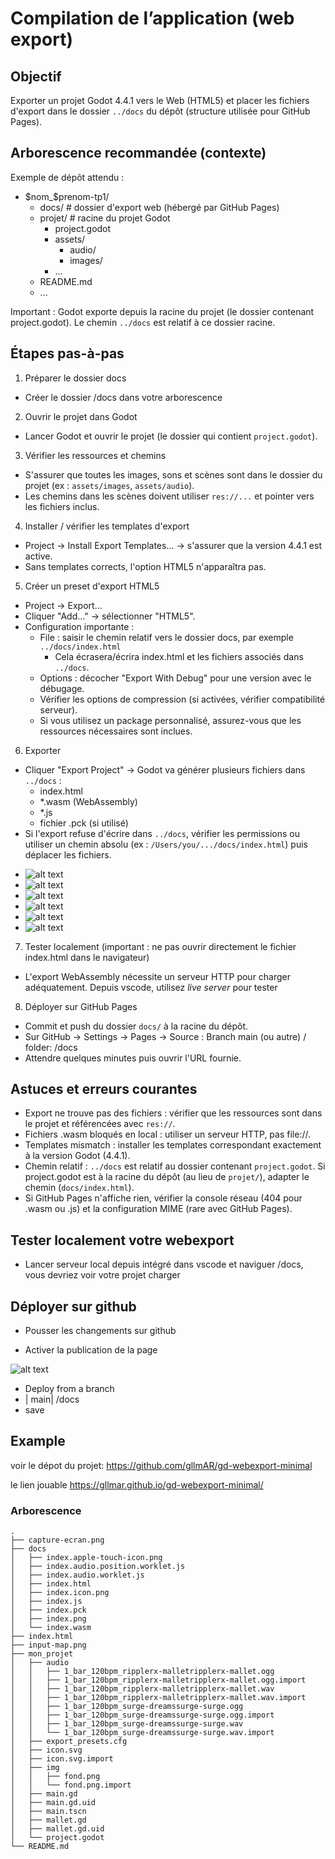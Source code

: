 # Compilation de l’application (web export)

## Objectif
Exporter un projet Godot 4.4.1 vers le Web (HTML5) et placer les fichiers d'export dans le dossier `../docs` du dépôt (structure utilisée pour GitHub Pages).

## Arborescence recommandée (contexte)
Exemple de dépôt attendu :
- $nom_$prenom-tp1/
    - docs/               # dossier d'export web (hébergé par GitHub Pages)
    - projet/             # racine du projet Godot
        - project.godot
        - assets/
            - audio/
            - images/
        - ...
    - README.md
    - ...

Important : Godot exporte depuis la racine du projet (le dossier contenant project.godot). Le chemin `../docs` est relatif à ce dossier racine.



## Étapes pas-à-pas

1) Préparer le dossier docs
- Créer le dossier /docs dans votre arborescence 

2) Ouvrir le projet dans Godot
- Lancer Godot et ouvrir le projet (le dossier qui contient `project.godot`).

3) Vérifier les ressources et chemins
- S'assurer que toutes les images, sons et scènes sont dans le dossier du projet (ex : `assets/images`, `assets/audio`).
- Les chemins dans les scènes doivent utiliser `res://...` et pointer vers les fichiers inclus.

4) Installer / vérifier les templates d'export
- Project → Install Export Templates… → s'assurer que la version 4.4.1 est active.
- Sans templates corrects, l'option HTML5 n'apparaîtra pas.

5) Créer un preset d'export HTML5
- Project → Export…
- Cliquer "Add…" → sélectionner "HTML5".
- Configuration importante :
  - File : saisir le chemin relatif vers le dossier docs, par exemple `../docs/index.html`
    - Cela écrasera/écrira index.html et les fichiers associés dans `../docs`.
  - Options : décocher "Export With Debug" pour une version avec le débugage.
  - Vérifier les options de compression (si activées, vérifier compatibilité serveur).
  - Si vous utilisez un package personnalisé, assurez-vous que les ressources nécessaires sont inclues.



6) Exporter
- Cliquer "Export Project" → Godot va générer plusieurs fichiers dans `../docs` :
  - index.html
  - *.wasm (WebAssembly)
  - *.js
  - fichier .pck (si utilisé)
- Si l'export refuse d'écrire dans `../docs`, vérifier les permissions ou utiliser un chemin absolu (ex : `/Users/you/.../docs/index.html`) puis déplacer les fichiers.

* ![alt text](image-1.png)
* ![alt text](image-2.png)
* ![alt text](image-3.png)
* ![alt text](image-4.png)
* ![alt text](image-5.png)
* ![alt text](image-6.png)

7) Tester localement (important : ne pas ouvrir directement le fichier index.html dans le navigateur)
- L'export WebAssembly nécessite un serveur HTTP pour charger adéquatement. Depuis vscode, utilisez *live server* pour tester

8) Déployer sur GitHub Pages
- Commit et push du dossier `docs/` à la racine du dépôt.
- Sur GitHub → Settings → Pages → Source : Branch main (ou autre) / folder: /docs
- Attendre quelques minutes puis ouvrir l'URL fournie.

## Astuces et erreurs courantes
- Export ne trouve pas des fichiers : vérifier que les ressources sont dans le projet et référencées avec `res://`.
- Fichiers .wasm bloqués en local : utiliser un serveur HTTP, pas file://.
- Templates mismatch : installer les templates correspondant exactement à la version Godot (4.4.1).
- Chemin relatif : `../docs` est relatif au dossier contenant `project.godot`. Si project.godot est à la racine du dépôt (au lieu de `projet/`), adapter le chemin (`docs/index.html`).
- Si GitHub Pages n'affiche rien, vérifier la console réseau (404 pour .wasm ou .js) et la configuration MIME (rare avec GitHub Pages).

## Tester localement votre webexport
- Lancer serveur local depuis intégré dans vscode et naviguer /docs, vous devriez voir votre projet charger

## Déployer sur github

- Pousser les changements sur github

- Activer la publication de la page

 ![alt text](image-7.png)

- Deploy from a branch
- | main| /docs 
- save
 



## Example 

voir le dépot du projet: 
https://github.com/gllmAR/gd-webexport-minimal


le lien jouable 
https://gllmar.github.io/gd-webexport-minimal/


### Arborescence

```
.
├── capture-ecran.png
├── docs
│   ├── index.apple-touch-icon.png
│   ├── index.audio.position.worklet.js
│   ├── index.audio.worklet.js
│   ├── index.html
│   ├── index.icon.png
│   ├── index.js
│   ├── index.pck
│   ├── index.png
│   └── index.wasm
├── index.html
├── input-map.png
├── mon_projet
│   ├── audio
│   │   ├── 1_bar_120bpm_ripplerx-malletripplerx-mallet.ogg
│   │   ├── 1_bar_120bpm_ripplerx-malletripplerx-mallet.ogg.import
│   │   ├── 1_bar_120bpm_ripplerx-malletripplerx-mallet.wav
│   │   ├── 1_bar_120bpm_ripplerx-malletripplerx-mallet.wav.import
│   │   ├── 1_bar_120bpm_surge-dreamssurge-surge.ogg
│   │   ├── 1_bar_120bpm_surge-dreamssurge-surge.ogg.import
│   │   ├── 1_bar_120bpm_surge-dreamssurge-surge.wav
│   │   └── 1_bar_120bpm_surge-dreamssurge-surge.wav.import
│   ├── export_presets.cfg
│   ├── icon.svg
│   ├── icon.svg.import
│   ├── img
│   │   ├── fond.png
│   │   └── fond.png.import
│   ├── main.gd
│   ├── main.gd.uid
│   ├── main.tscn
│   ├── mallet.gd
│   ├── mallet.gd.uid
│   └── project.godot
└── README.md

```